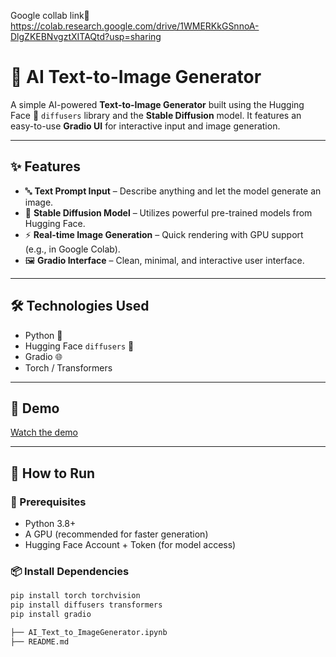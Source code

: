 Google collab link🥇   https://colab.research.google.com/drive/1WMERKkGSnnoA-DlgZKEBNvgztXITAQtd?usp=sharing
# 🧠 AI Text-to-Image Generator

A simple AI-powered **Text-to-Image Generator** built using the Hugging Face 🤗 `diffusers` library and the **Stable Diffusion** model. It features an easy-to-use **Gradio UI** for interactive input and image generation.

---

## ✨ Features

- 🔤 **Text Prompt Input** – Describe anything and let the model generate an image.
- 🧠 **Stable Diffusion Model** – Utilizes powerful pre-trained models from Hugging Face.
- ⚡ **Real-time Image Generation** – Quick rendering with GPU support (e.g., in Google Colab).
- 🖼️ **Gradio Interface** – Clean, minimal, and interactive user interface.

---

## 🛠️ Technologies Used

- Python 🐍
- Hugging Face `diffusers` 🔁
- Gradio 🌐
- Torch / Transformers

---
## 🎥 Demo
[Watch the demo](https://github.com/Sourav-eng/Spotify-clone/issues/1#issue-2937343994)

---
## 🚀 How to Run

### 🔧 Prerequisites

- Python 3.8+
- A GPU (recommended for faster generation)
- Hugging Face Account + Token (for model access)

### 📦 Install Dependencies

```bash
pip install torch torchvision
pip install diffusers transformers
pip install gradio

├── AI_Text_to_ImageGenerator.ipynb
├── README.md



